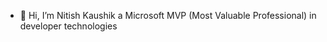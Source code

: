 - 👋 Hi, I’m Nitish Kaushik a Microsoft MVP (Most Valuable Professional) in developer technologies

<!---
nitishwebgentle/nitishwebgentle is a ✨ special ✨ repository because its `README.md` (this file) appears on your GitHub profile.
You can click the Preview link to take a look at your changes.
--->
